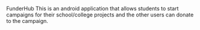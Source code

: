 FunderHub
This is an android application that allows students to start campaigns for their school/college projects and the other users can donate to the campaign.





